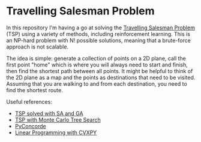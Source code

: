 # Travelling Salesman Problem

In this repository I'm having a go at solving the [Travelling Salesman Problem](https://en.wikipedia.org/wiki/Travelling_salesman_problem) (TSP) using a variety of methods, including reinforcement learning. This is an NP-hard problem with N! possible solutions, meaning that a brute-force approach is not scalable.

The idea is simple: generate a collection of points on a 2D plane, call the first point "home" which is where you will always need to start and finish, then find the shortest path between all points. It might be helpful to think of the 2D plane as a map and the points as destinations that need to be visited. Assuming that you are walking to and from each destination, you need to find the shortest route.

Useful references:
* [TSP solved with SA and GA](https://www.youtube.com/watch?v=0rPZSyTgo-w&ab_channel=PaulFred)
* [TSP with Monte Carlo Tree Search](https://www.youtube.com/watch?v=ECpuWvv--GU&ab_channel=JO)
* [PyConcorde](https://github.com/jvkersch/pyconcorde)
* [Linear Programming with CVXPY](https://colab.research.google.com/github/cvxpy/cvxpy/blob/master/examples/notebooks/WWW/mTSP_en.ipynb#scrollTo=5Yp57KABXtuA)
